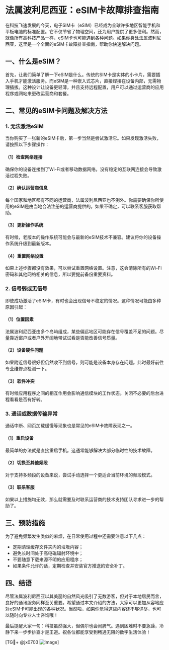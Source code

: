 # 法属波利尼西亚：eSIM卡故障排查指南

在科技飞速发展的今天，电子SIM卡（eSIM）已经成为全球许多地区智能手机和平板电脑的标准配置。它不仅节省了物理空间，还为用户提供了更多便利。然而，就像所有高科技产品一样，eSIM卡也可能遇到各种问题。如果你身处法属波利尼西亚，这里是一个全面的eSIM卡故障排查指南，帮助你快速解决问题。

## 一、什么是eSIM？

首先，让我们简单了解一下eSIM是什么。传统的SIM卡是实体的小卡片，需要插入手机才能激活服务。而eSIM是一种嵌入式芯片，直接焊接在设备内部，无需物理插拔。这种设计让设备更轻薄，并且支持远程配置，用户可以通过运营商的应用程序或网站来更改运营商和套餐。

## 二、常见的eSIM卡问题及解决方法

### 1. **无法激活eSIM**

当你购买了一张新的eSIM卡后，第一步当然是尝试激活它。如果发现激活失败，请按照以下步骤操作：

#### （1）检查网络连接
确保你的设备连接到了Wi-Fi或者移动数据网络。没有稳定的互联网连接会导致激活过程失败。

#### （2）确认运营商信息
每个国家和地区都有不同的运营商，法属波利尼西亚也不例外。你需要确保你所使用的eSIM是由当地合法注册的运营商提供的。如果不确定，可以联系客服获取帮助。

#### （3）更新操作系统
有时候，老版本的操作系统可能会与最新的eSIM技术不兼容。建议将你的设备操作系统升级到最新版本。

#### （4）重置网络设置
如果上述步骤都没有效果，可以尝试重置网络设置。注意，这会清除所有的Wi-Fi密码和其他网络相关的信息，所以要提前备份重要资料。

### 2. **信号弱或无信号**

即使成功激活了eSIM卡，有时也会出现信号不稳定的情况。这种情况可能由多种原因引起：

#### （1）位置因素
法属波利尼西亚由多个岛屿组成，某些偏远地区可能存在信号覆盖不足的问题。尽量靠近窗户或者户外开阔地带试试看是否能改善信号质量。

#### （2）设备硬件问题
如果附近信号很好但仍然收不到信号，则可能是设备本身存在问题。此时最好前往专业维修点检测一下。

#### （3）软件冲突
有时候应用程序之间的相互作用会影响通信模块的工作状态。关闭不必要的后台进程看看是否有好转。

### 3. **通话或数据传输异常**

通话中断、网页加载缓慢等现象也是常见的eSIM卡故障表现之一。

#### （1）重启设备
最简单的办法就是直接重启手机。这通常能够解决大部分临时性的技术故障。

#### （2）切换至其他频段
对于支持多频段的设备来说，尝试手动选择一个更适合当前环境的频段模式。

#### （3）联系客服
如果以上措施均无效，那么就需要及时联系运营商的技术支持团队寻求进一步的帮助了。

## 三、预防措施

为了避免频繁发生类似的麻烦，在日常使用过程中还需要注意以下几点：

- 定期清理缓存文件夹内的垃圾内容；
- 避免长时间处于高电磁辐射环境中；
- 不要随意下载来源不明的应用程序；
- 如果条件允许的话，定期检查并安装官方推送的安全补丁。

## 四、结语

尽管法属波利尼西亚以其美丽的自然风光吸引了无数游客，但对于本地居民而言，良好的通讯服务同样至关重要。希望通过本文介绍的方法，大家可以更加从容地应对eSIM卡可能出现的各种状况。当然啦，如果你觉得这些内容还不够详尽，也可以随时向专业人士咨询哦！

最后提醒大家一句：科技虽然强大，但偶尔也会闹脾气。遇到困难时不要急躁，冷静下来一步步排查才是王道。祝各位都能享受到畅通无阻的数字生活体验！

[TG💪+ @jx0703 ![Image](https://github.com/user-attachments/assets/dbca1d08-cadb-493c-b0ec-ad6f7a83f270)]